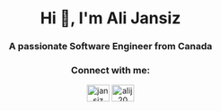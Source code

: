 <h1 align="center">Hi 👋, I'm Ali Jansiz</h1>
<h3 align="center">A passionate Software Engineer from Canada</h3>

<!-- - 👨‍💻 Portfolio & Resume [https://alijansizzz.wixsite.com/ali-jansiz](https://alijansizzz.wixsite.com/ali-jansiz) -->

<h3 align="center">Connect with me:</h3>
<p align="center">
<a href="https://linkedin.com/in/jansiz" target="blank"><img align="center" src="https://raw.githubusercontent.com/rahuldkjain/github-profile-readme-generator/master/src/images/icons/Social/linked-in-alt.svg" alt="jansiz" height="30" width="40" /></a>
<a href="https://www.leetcode.com/alij20" target="blank"><img align="center" src="https://raw.githubusercontent.com/rahuldkjain/github-profile-readme-generator/master/src/images/icons/Social/leet-code.svg" alt="alij20" height="30" width="40" /></a>
</p>


